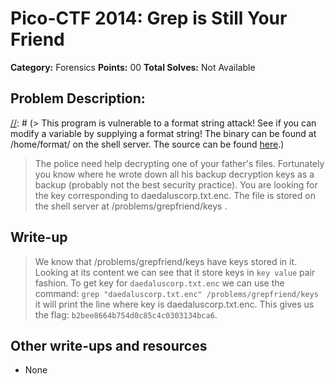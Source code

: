 # Pico-CTF 2014: Grep is Still Your Friend 

**Category:** Forensics
**Points:** 00
**Total Solves:** Not Available
## Problem Description:

[//]: # (> This program is vulnerable to a format string attack! See if you can modify a variable by supplying a format string! The binary can be found at /home/format/ on the shell server. The source can be found [here](format.c).)
> The police need help decrypting one of your father's files. Fortunately you know where he wrote down all his backup decryption keys as a backup (probably not the best security practice). You are looking for the key corresponding to daedaluscorp.txt.enc. The file is stored on the shell server at /problems/grepfriend/keys .

## Write-up
[//]: # (> Your write up goes here.)
> We know that /problems/grepfriend/keys have keys stored in it. Looking at its content we can see that it store keys in `key value` pair fashion. To get key for `daedaluscorp.txt.enc` we can use the command: `grep "daedaluscorp.txt.enc" /problems/grepfriend/keys` it will print the line where key is daedaluscorp.txt.enc. 
> This gives us the flag: `b2bee8664b754d0c85c4c0303134bca6`.


## Other write-ups and resources

* None
